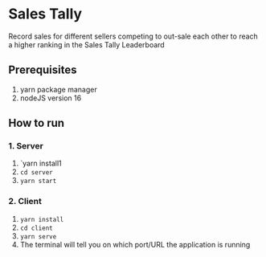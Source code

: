 # Sales Tally

Record sales for different sellers competing to out-sale each other to reach a higher ranking in the Sales Tally Leaderboard

## Prerequisites
1. yarn package manager
2. nodeJS version 16

## How to run

### 1. Server

1. `yarn install1
2. `cd server`
3. `yarn start`

### 2. Client

1. `yarn install`
2. `cd client`
3. `yarn serve`
4. The terminal will tell you on which port/URL the application is running
